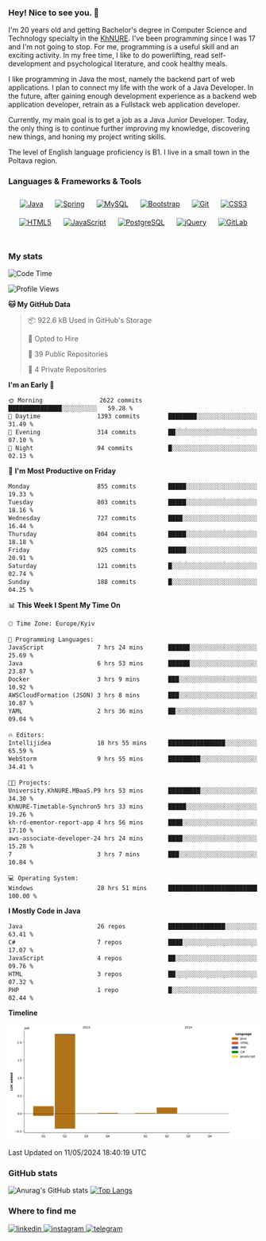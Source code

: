 ### Hey! Nice to see you. 👋

I'm 20 years old and getting Bachelor's degree in Computer Science and Technology
specialty in the [KhNURE][1]. I've been programming since I was 17 and I'm not going
to stop. For me, programming is a useful skill and an exciting activity. In my free
time, I like to do powerlifting, read self-development and psychological literature,
and cook healthy meals.

I like programming in Java the most, namely the backend part of web applications.
I plan to connect my life with the work of a Java Developer. In the future, after 
gaining enough development experience as a backend web application developer, 
retrain as a Fullstack web application developer. 

Currently, my main goal is to get a job as a Java Junior Developer. 
Today, the only thing is to continue further improving my knowledge, discovering 
new things, and honing my project writing skills.

The level of English language proficiency is B1. I live in a small town in the
Poltava region.

### Languages & Frameworks & Tools
<div align="center">  
<a href="https://www.java.com/" target="_blank"><img style="margin: 10px" src="https://profilinator.rishav.dev/skills-assets/java-original-wordmark.svg" alt="Java" height="50" /></a>
<a href="https://docs.spring.io/spring-framework/docs/3.0.x/reference/expressions.html#:~:text=The%20Spring%20Expression%20Language%20(SpEL,and%20basic%20string%20templating%20functionality." target="_blank"><img style="margin: 10px" src="https://profilinator.rishav.dev/skills-assets/springio-icon.svg" alt="Spring" height="50" /></a>
<a href="https://www.mysql.com/" target="_blank"><img style="margin: 10px" src="https://profilinator.rishav.dev/skills-assets/mysql-original-wordmark.svg" alt="MySQL" height="50" /></a>
<a href="https://getbootstrap.com/docs/3.4/javascript/" target="_blank"><img style="margin: 10px" src="https://profilinator.rishav.dev/skills-assets/bootstrap-plain.svg" alt="Bootstrap" height="50" /></a>  
<a href="https://github.com/" target="_blank"><img style="margin: 10px" src="https://profilinator.rishav.dev/skills-assets/git-scm-icon.svg" alt="Git" height="50" /></a>
<a href="https://www.w3schools.com/css/" target="_blank"><img style="margin: 10px" src="https://profilinator.rishav.dev/skills-assets/css3-original-wordmark.svg" alt="CSS3" height="50" /></a>  
<a href="https://en.wikipedia.org/wiki/HTML5" target="_blank"><img style="margin: 10px" src="https://profilinator.rishav.dev/skills-assets/html5-original-wordmark.svg" alt="HTML5" height="50" /></a>  
<a href="https://www.javascript.com/" target="_blank"><img style="margin: 10px" src="https://profilinator.rishav.dev/skills-assets/javascript-original.svg" alt="JavaScript" height="50" /></a>  
<a href="https://www.postgresql.org/" target="_blank"><img style="margin: 10px" src="https://profilinator.rishav.dev/skills-assets/postgresql-original-wordmark.svg" alt="PostgreSQL" height="50" /></a>  
<a href="https://jquery.com/" target="_blank"><img style="margin: 10px" src="https://profilinator.rishav.dev/skills-assets/jquery.png" alt="jQuery" height="50" /></a>
<a href="https://about.gitlab.com/" target="_blank"><img style="margin: 10px" src="https://profilinator.rishav.dev/skills-assets/gitlab.svg" alt="GitLab" height="50" /></a>  
</div>  

<br/>  

### My stats 

<!--START_SECTION:waka-->
![Code Time](http://img.shields.io/badge/Code%20Time-1%2C022%20hrs%2023%20mins-blue)

![Profile Views](http://img.shields.io/badge/Profile%20Views-0-blue)

**🐱 My GitHub Data** 

> 📦 922.6 kB Used in GitHub's Storage 
 > 
> 💼 Opted to Hire
 > 
> 📜 39 Public Repositories 
 > 
> 🔑 4 Private Repositories 
 > 
**I'm an Early 🐤** 

```text
🌞 Morning                2622 commits        ███████████████░░░░░░░░░░   59.28 % 
🌆 Daytime                1393 commits        ████████░░░░░░░░░░░░░░░░░   31.49 % 
🌃 Evening                314 commits         ██░░░░░░░░░░░░░░░░░░░░░░░   07.10 % 
🌙 Night                  94 commits          █░░░░░░░░░░░░░░░░░░░░░░░░   02.13 % 
```
📅 **I'm Most Productive on Friday** 

```text
Monday                   855 commits         █████░░░░░░░░░░░░░░░░░░░░   19.33 % 
Tuesday                  803 commits         █████░░░░░░░░░░░░░░░░░░░░   18.16 % 
Wednesday                727 commits         ████░░░░░░░░░░░░░░░░░░░░░   16.44 % 
Thursday                 804 commits         █████░░░░░░░░░░░░░░░░░░░░   18.18 % 
Friday                   925 commits         █████░░░░░░░░░░░░░░░░░░░░   20.91 % 
Saturday                 121 commits         █░░░░░░░░░░░░░░░░░░░░░░░░   02.74 % 
Sunday                   188 commits         █░░░░░░░░░░░░░░░░░░░░░░░░   04.25 % 
```


📊 **This Week I Spent My Time On** 

```text
🕑︎ Time Zone: Europe/Kyiv

💬 Programming Languages: 
JavaScript               7 hrs 24 mins       ██████░░░░░░░░░░░░░░░░░░░   25.69 % 
Java                     6 hrs 53 mins       ██████░░░░░░░░░░░░░░░░░░░   23.87 % 
Docker                   3 hrs 9 mins        ███░░░░░░░░░░░░░░░░░░░░░░   10.92 % 
AWSCloudFormation (JSON) 3 hrs 8 mins        ███░░░░░░░░░░░░░░░░░░░░░░   10.87 % 
YAML                     2 hrs 36 mins       ██░░░░░░░░░░░░░░░░░░░░░░░   09.04 % 

🔥 Editors: 
Intellijidea             18 hrs 55 mins      ████████████████░░░░░░░░░   65.59 % 
WebStorm                 9 hrs 55 mins       █████████░░░░░░░░░░░░░░░░   34.41 % 

🐱‍💻 Projects: 
University.KhNURE.MBaaS.P9 hrs 53 mins       █████████░░░░░░░░░░░░░░░░   34.30 % 
KhNURE-Timetable-Synchron5 hrs 33 mins       █████░░░░░░░░░░░░░░░░░░░░   19.26 % 
kh-rd-ementor-report-app 4 hrs 56 mins       ████░░░░░░░░░░░░░░░░░░░░░   17.10 % 
aws-associate-developer-24 hrs 24 mins       ████░░░░░░░░░░░░░░░░░░░░░   15.28 % 
7                        3 hrs 7 mins        ███░░░░░░░░░░░░░░░░░░░░░░   10.84 % 

💻 Operating System: 
Windows                  28 hrs 51 mins      █████████████████████████   100.00 % 
```

**I Mostly Code in Java** 

```text
Java                     26 repos            ████████████████░░░░░░░░░   63.41 % 
C#                       7 repos             ████░░░░░░░░░░░░░░░░░░░░░   17.07 % 
JavaScript               4 repos             ██░░░░░░░░░░░░░░░░░░░░░░░   09.76 % 
HTML                     3 repos             ██░░░░░░░░░░░░░░░░░░░░░░░   07.32 % 
PHP                      1 repo              █░░░░░░░░░░░░░░░░░░░░░░░░   02.44 % 
```



**Timeline**

![Lines of Code chart](https://raw.githubusercontent.com/StasonMendelso/StasonMendelso/main/assets/bar_graph.png)


 Last Updated on 11/05/2024 18:40:19 UTC
<!--END_SECTION:waka-->

### GitHub stats
![Anurag's GitHub stats](https://github-readme-stats-sigma-five.vercel.app/api?username=stasonMendelso&show_icons=true&theme=transparent)
[![Top Langs](https://github-readme-stats-sigma-five.vercel.app/api/top-langs/?username=stasonMendelso)](https://github.com/stasonMendelso/github-readme-stats)
### Where to find me

<div align="start">
<a href="https://linkedin.com/in/stanislav-hlova-0b2a00265/" target="_blank">
<img src=https://img.shields.io/badge/linkedin-%231E77B5.svg?&style=for-the-badge&logo=linkedin&logoColor=white alt=linkedin style="margin-bottom: 5px;" />
</a>
<a href="https://instagram.com/stasonMendelson" target="_blank">
<img src=https://img.shields.io/badge/instagram-%23000000.svg?&style=for-the-badge&logo=instagram&logoColor=white alt=instagram style="margin-bottom: 5px;" />
</a> 
<a href="https://t.me/Stason_Mendelson" target="_blank">
<img src=https://img.shields.io/badge/telegram-%231E77B5.svg?&style=for-the-badge&logo=telegram&logoColor=white alt=telegram style="margin-bottom: 5px;" />
</a>  
</div>  

[1]:[https://nure.ua/en/]

